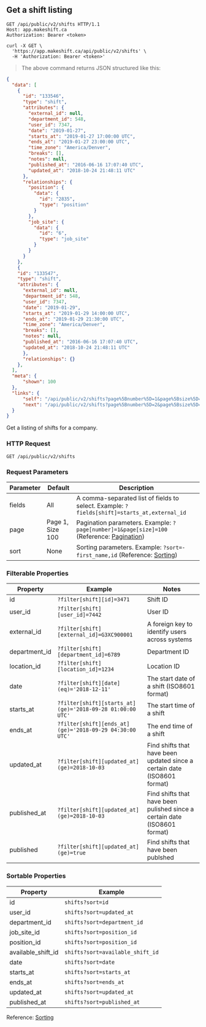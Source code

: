 ## Get a shift listing

```http
GET /api/public/v2/shifts HTTP/1.1
Host: app.makeshift.ca
Authorization: Bearer <token>
```

```shell
curl -X GET \
  'https://app.makeshift.ca/api/public/v2/shifts' \
  -H 'Authorization: Bearer <token>'
```

> The above command returns JSON structured like this:

```json
{
  "data": [
    {
      "id": "133546",
      "type": "shift",
      "attributes": {
        "external_id": null,
        "department_id": 548,
        "user_id": 7347,
        "date": "2019-01-27",
        "starts_at": "2019-01-27 17:00:00 UTC",
        "ends_at": "2019-01-27 23:00:00 UTC",
        "time_zone": "America/Denver",
        "breaks": [],
        "notes": null,
        "published_at": "2016-06-16 17:07:40 UTC",
        "updated_at": "2018-10-24 21:48:11 UTC"
      },
      "relationships": {
        "position": {
          "data": {
            "id": "2835",
            "type": "position"
          }
        },
        "job_site": {
          "data": {
            "id": "6",
            "type": "job_site"
          }
        }
      }
    },
    {
    "id": "133547",
    "type": "shift",
    "attributes": {
      "external_id": null,
      "department_id": 548,
      "user_id": 7347,
      "date": "2019-01-29",
      "starts_at": "2019-01-29 14:00:00 UTC",
      "ends_at": "2019-01-29 21:30:00 UTC",
      "time_zone": "America/Denver",
      "breaks": [],
      "notes": null,
      "published_at": "2016-06-16 17:07:40 UTC",
      "updated_at": "2018-10-24 21:48:11 UTC"
      },
      "relationships": {}
    },
  ],
  "meta": {
      "shown": 100
  },
  "links": {
      "self": "/api/public/v2/shifts?page%5Bnumber%5D=1&page%5Bsize%5D=100",
      "next": "/api/public/v2/shifts?page%5Bnumber%5D=2&page%5Bsize%5D=100"
  }
}
```

Get a listing of shifts for a company.

### HTTP Request

`GET /api/public/v2/shifts`

### Request Parameters

Parameter | Default | Description
--------- | ------- | -----------
fields | All | A comma-separated list of fields to select. Example: `?fields[shift]=starts_at,external_id`
page | Page 1, Size 100 | Pagination parameters. Example: `?page[number]=1&page[size]=100` (Reference: <a href='#pagination'>Pagination</a>)
sort | None | Sorting parameters. Example: `?sort=-first_name,id` (Reference: <a href='#sorting'>Sorting</a>)

### Filterable Properties

Property | Example | Notes
-------- | ------- | -----
id | `?filter[shift][id]=3471` | Shift ID
user_id | `?filter[shift][user_id]=7442` | User ID
external_id | `?filter[shift][external_id]=G3XC900001` | A foreign key to identify users across systems
department_id | `?filter[shift][department_id]=6789` | Department ID
location_id | `?filter[shift][location_id]=1234` | Location ID
date | `?filter[shift][date](eq)='2018-12-11'` | The start date of a shift (ISO8601 format)
starts_at | `?filter[shift][starts_at](ge)='2018-09-28 01:00:00 UTC'` | The start time of a shift
ends_at | `?filter[shift][ends_at](ge)='2018-09-29 04:30:00 UTC'` | The end time of a shift
updated_at | `?filter[shift][updated_at](ge)=2018-10-03` | Find shifts that have been updated since a certain date (ISO8601 format)
published_at | `?filter[shift][updated_at](ge)=2018-10-03` | Find shifts that have been pulished since a certain date (ISO8601 format)
published | `?filter[shift][updated_at](ge)=true` | Find shifts that have been publshed

### Sortable Properties

Property | Example
-------- | -------
id | `shifts?sort=id`
user_id | `shifts?sort=updated_at`
department_id | `shifts?sort=department_id`
job_site_id | `shifts?sort=position_id`
position_id | `shifts?sort=position_id`
available_shift_id | `shifts?sort=available_shift_id`
date | `shifts?sort=date`
starts_at | `shifts?sort=starts_at`
ends_at | `shifts?sort=ends_at`
updated_at | `shifts?sort=updated_at`
published_at | `shifts?sort=published_at`

Reference: <a href='#sorting'>Sorting</a>
